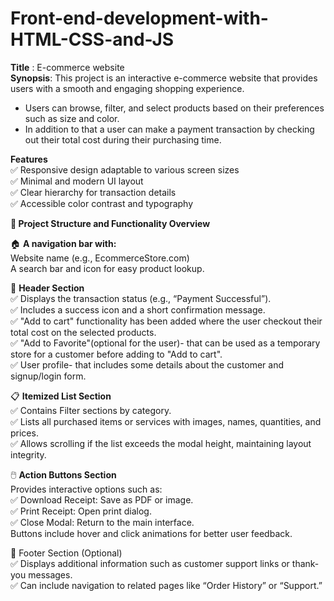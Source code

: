 # Front-end-development-with-HTML-CSS-and-JS

**Title** :  E-commerce website <br>
 **Synopsis**: This project is an interactive e-commerce website that provides users with a smooth and engaging shopping experience.<br>
 + Users can browse, filter, and select products based on their preferences such as size and color.<br>
 + In addition to that a user can make a payment transaction by checking out their total cost during their purchasing time.<br>
 


**Features**<br>
✅ Responsive design adaptable to various screen sizes<br>
✅ Minimal and modern UI layout<br>
✅ Clear hierarchy for transaction details<br>
✅ Accessible color contrast and typography<br>

**🧱 Project Structure and Functionality Overview**<br>

🏠 **A navigation bar with:<br>**
Website name (e.g., EcommerceStore.com)<br>
A search bar and icon for easy product lookup.<br>

🧾 **Header Section**<br>
✅ Displays the transaction status (e.g., “Payment Successful”).<br>
✅ Includes a success icon and a short confirmation message.<br>
✅ "Add to cart" functionality has been added where the user checkout their total cost on the selected products.<br>
✅ "Add to Favorite"(optional for the user)- that can be used as a temporary store for a customer before adding to "Add to cart".<br>
✅ User profile- that includes some details about the customer and signup/login form.<br>

📋 **Itemized List Section**<br>
✅ Contains Filter sections by category.<br>
✅ Lists all purchased items or services with images, names, quantities, and prices.<br>
✅ Allows scrolling if the list exceeds the modal height, maintaining layout integrity.<br>

🖱️ **Action Buttons Section**<br>
Provides interactive options such as:<br>
    ✅ Download Receipt: Save as PDF or image.<br>
    ✅ Print Receipt: Open print dialog.<br>
    ✅ Close Modal: Return to the main interface.<br>
Buttons include hover and click animations for better user feedback.<br>

🦶 Footer Section (Optional)<br>
✅ Displays additional information such as customer support links or thank-you messages.<br>
✅ Can include navigation to related pages like “Order History” or “Support.”<br>

